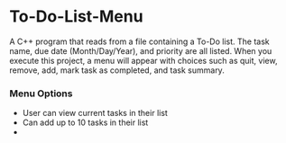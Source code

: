 # To-Do-List-Menu
A C++ program that reads from a file containing a To-Do list. The task name, due date (Month/Day/Year), and priority are all listed. When you execute this project, a menu will appear with choices such as quit, view, remove, add, mark task as completed, and task summary.

### Menu Options
* User can view current tasks in their list
* Can add up to 10 tasks in their list
* 
